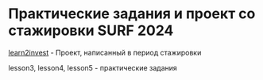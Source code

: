 # Практические задания и проект со стажировки SURF 2024

[learn2invest](https://github.com/vafeen/learn2Invest) - Проект, написанный в период стажировки

lesson3, lesson4, lesson5 - практические задания
